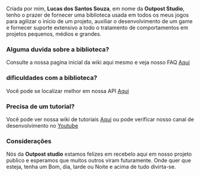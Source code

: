 Criada por mim, **Lucas dos Santos Souza**, em nome da **Outpost Studio**, tenho o prazer de fornecer uma biblioteca usada em todos os meus jogos para agilizar o início de um projeto, auxiliar o desenvolvimento de um game e fornecer suporte extensivo a todo o tratamento de comportamentos em projetos pequenos, médios e grandes.

### Alguma duvida sobre a biblioteca?
Consulte a nossa pagina inicial da wiki aqui mesmo e veja nosso FAQ [Aqui]()

### dificuldades com a biblioteca?
Você pode se localizar melhor em nossa API [Aqui](https://lucassnsouza.github.io/Cortex/)

### Precisa de um tutorial?
Você pode ver nossa wiki de tutoriais [Aqui]() ou pode verificar nosso canal de desenvolvimento no [Youtube]()

### Considerações
Nós da **Outpost studio** estamos felizes em recebelo aqui em nosso projeto publico e esperamos que muitos outros viram futuramente.
Onde quer que esteja, tenha um Bom, dia, tarde ou Noite e acima de tudo divirta-se.
